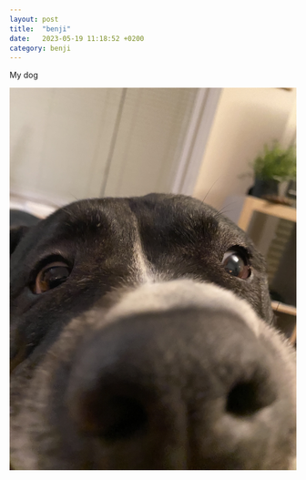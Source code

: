 ```yaml
---
layout: post
title:  "benji"
date:   2023-05-19 11:18:52 +0200
category: benji
---
```


My dog

![A picture of a dog](/assets/jenny.jpeg)
